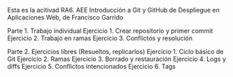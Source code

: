 Esta es la acitivad RA6. AEE Introducción a Git y GitHub de Despliegue en Aplicaciones Web, de Francisco Garrido

Parte 1. Trabajo individual
Ejercicio 1. Crear repositorio y primer commit
Ejercicio 2. Trabajo en ramas
Ejercicio 3. Conflictos y resolución

Parte 2. Ejercicios libres (Resueltos, replicarlos)
Ejercicio 1. Ciclo básico de Git
Ejercicio 2. Ramas
Ejercicio 3. Borrado y restauración
Ejercicio 4. Logs y diffs
Ejercicio 5. Conflictos intencionados
Ejercicio 6. Tags
